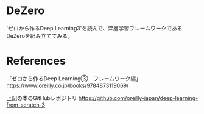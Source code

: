 # DeZero
'ゼロから作るDeep Learning3'を読んで、深層学習フレームワークであるDeZeroを組み立ててみる。

# References

「ゼロから作るDeep Learning③　フレームワーク編」
https://www.oreilly.co.jp/books/9784873119069/

上記の本のGitHubレポジトリ
https://github.com/oreilly-japan/deep-learning-from-scratch-3
